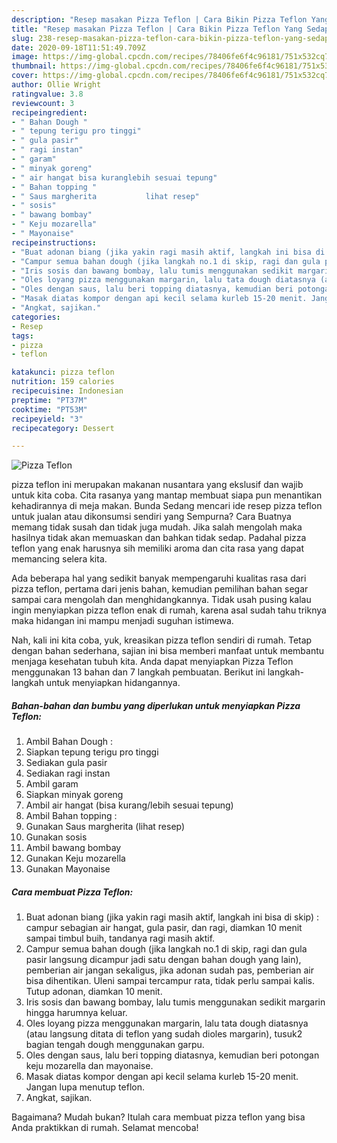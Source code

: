 ```yaml
---
description: "Resep masakan Pizza Teflon | Cara Bikin Pizza Teflon Yang Sedap"
title: "Resep masakan Pizza Teflon | Cara Bikin Pizza Teflon Yang Sedap"
slug: 238-resep-masakan-pizza-teflon-cara-bikin-pizza-teflon-yang-sedap
date: 2020-09-18T11:51:49.709Z
image: https://img-global.cpcdn.com/recipes/78406fe6f4c96181/751x532cq70/pizza-teflon-foto-resep-utama.jpg
thumbnail: https://img-global.cpcdn.com/recipes/78406fe6f4c96181/751x532cq70/pizza-teflon-foto-resep-utama.jpg
cover: https://img-global.cpcdn.com/recipes/78406fe6f4c96181/751x532cq70/pizza-teflon-foto-resep-utama.jpg
author: Ollie Wright
ratingvalue: 3.8
reviewcount: 3
recipeingredient:
- " Bahan Dough "
- " tepung terigu pro tinggi"
- " gula pasir"
- " ragi instan"
- " garam"
- " minyak goreng"
- " air hangat bisa kuranglebih sesuai tepung"
- " Bahan topping "
- " Saus margherita           lihat resep"
- " sosis"
- " bawang bombay"
- " Keju mozarella"
- " Mayonaise"
recipeinstructions:
- "Buat adonan biang (jika yakin ragi masih aktif, langkah ini bisa di skip) : campur sebagian air hangat, gula pasir, dan ragi, diamkan 10 menit sampai timbul buih, tandanya ragi masih aktif."
- "Campur semua bahan dough (jika langkah no.1 di skip, ragi dan gula pasir langsung dicampur jadi satu dengan bahan dough yang lain), pemberian air jangan sekaligus, jika adonan sudah pas, pemberian air bisa dihentikan. Uleni sampai tercampur rata, tidak perlu sampai kalis. Tutup adonan, diamkan 10 menit."
- "Iris sosis dan bawang bombay, lalu tumis menggunakan sedikit margarin hingga harumnya keluar."
- "Oles loyang pizza menggunakan margarin, lalu tata dough diatasnya (atau langsung ditata di teflon yang sudah dioles margarin), tusuk2 bagian tengah dough menggunakan garpu."
- "Oles dengan saus, lalu beri topping diatasnya, kemudian beri potongan keju mozarella dan mayonaise."
- "Masak diatas kompor dengan api kecil selama kurleb 15-20 menit. Jangan lupa menutup teflon."
- "Angkat, sajikan."
categories:
- Resep
tags:
- pizza
- teflon

katakunci: pizza teflon 
nutrition: 159 calories
recipecuisine: Indonesian
preptime: "PT37M"
cooktime: "PT53M"
recipeyield: "3"
recipecategory: Dessert

---
```



![Pizza Teflon](https://img-global.cpcdn.com/recipes/78406fe6f4c96181/751x532cq70/pizza-teflon-foto-resep-utama.jpg)


pizza teflon ini merupakan makanan nusantara yang ekslusif dan wajib untuk kita coba. Cita rasanya yang mantap membuat siapa pun menantikan kehadirannya di meja makan.
Bunda Sedang mencari ide resep pizza teflon untuk jualan atau dikonsumsi sendiri yang Sempurna? Cara Buatnya memang tidak susah dan tidak juga mudah. Jika salah mengolah maka hasilnya tidak akan memuaskan dan bahkan tidak sedap. Padahal pizza teflon yang enak harusnya sih memiliki aroma dan cita rasa yang dapat memancing selera kita.



Ada beberapa hal yang sedikit banyak mempengaruhi kualitas rasa dari pizza teflon, pertama dari jenis bahan, kemudian pemilihan bahan segar sampai cara mengolah dan menghidangkannya. Tidak usah pusing kalau ingin menyiapkan pizza teflon enak di rumah, karena asal sudah tahu triknya maka hidangan ini mampu menjadi suguhan istimewa.


Nah, kali ini kita coba, yuk, kreasikan pizza teflon sendiri di rumah. Tetap dengan bahan sederhana, sajian ini bisa memberi manfaat untuk membantu menjaga kesehatan tubuh kita. Anda dapat menyiapkan Pizza Teflon menggunakan 13 bahan dan 7 langkah pembuatan. Berikut ini langkah-langkah untuk menyiapkan hidangannya.

<!--inarticleads1-->

##### Bahan-bahan dan bumbu yang diperlukan untuk menyiapkan Pizza Teflon:

1. Ambil  Bahan Dough :
1. Siapkan  tepung terigu pro tinggi
1. Sediakan  gula pasir
1. Sediakan  ragi instan
1. Ambil  garam
1. Siapkan  minyak goreng
1. Ambil  air hangat (bisa kurang/lebih sesuai tepung)
1. Ambil  Bahan topping :
1. Gunakan  Saus margherita           (lihat resep)
1. Gunakan  sosis
1. Ambil  bawang bombay
1. Gunakan  Keju mozarella
1. Gunakan  Mayonaise




<!--inarticleads2-->

##### Cara membuat Pizza Teflon:

1. Buat adonan biang (jika yakin ragi masih aktif, langkah ini bisa di skip) : campur sebagian air hangat, gula pasir, dan ragi, diamkan 10 menit sampai timbul buih, tandanya ragi masih aktif.
1. Campur semua bahan dough (jika langkah no.1 di skip, ragi dan gula pasir langsung dicampur jadi satu dengan bahan dough yang lain), pemberian air jangan sekaligus, jika adonan sudah pas, pemberian air bisa dihentikan. Uleni sampai tercampur rata, tidak perlu sampai kalis. Tutup adonan, diamkan 10 menit.
1. Iris sosis dan bawang bombay, lalu tumis menggunakan sedikit margarin hingga harumnya keluar.
1. Oles loyang pizza menggunakan margarin, lalu tata dough diatasnya (atau langsung ditata di teflon yang sudah dioles margarin), tusuk2 bagian tengah dough menggunakan garpu.
1. Oles dengan saus, lalu beri topping diatasnya, kemudian beri potongan keju mozarella dan mayonaise.
1. Masak diatas kompor dengan api kecil selama kurleb 15-20 menit. Jangan lupa menutup teflon.
1. Angkat, sajikan.




Bagaimana? Mudah bukan? Itulah cara membuat pizza teflon yang bisa Anda praktikkan di rumah. Selamat mencoba!
